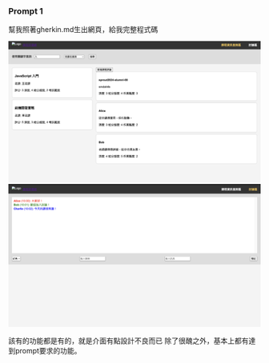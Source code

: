 ### Prompt 1
幫我照著gherkin.md生出網頁，給我完整程式碼

![alt text](image.png)
![alt text](image-1.png)

該有的功能都是有的，就是介面有點設計不良而已
除了很醜之外，基本上都有達到prompt要求的功能。